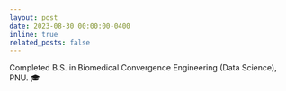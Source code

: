 ```yaml
---
layout: post
date: 2023-08-30 00:00:00-0400
inline: true
related_posts: false
---
```


Completed B.S. in Biomedical Convergence Engineering (Data Science), PNU. 🎓
